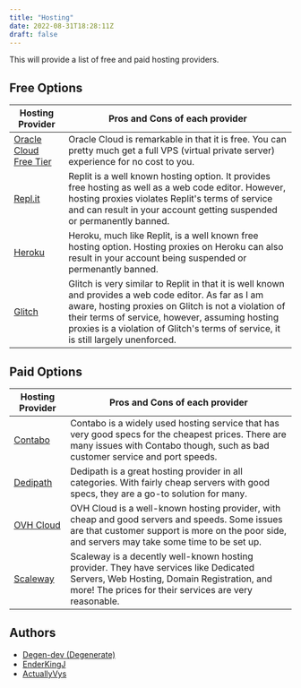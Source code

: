```yaml
---
title: "Hosting"
date: 2022-08-31T18:28:11Z
draft: false
---
```

This will provide a list of free and paid hosting providers. 

## Free Options
| Hosting Provider | Pros and Cons of each provider |
| ---------------- | ------------------------------ |
| [Oracle Cloud Free Tier](https://www.oracle.com/cloud/free) | Oracle Cloud is remarkable in that it is free. You can pretty much get a full VPS (virtual private server) experience for no cost to you. |
| [Repl.it](https://repl.it) | Replit is a well known hosting option. It provides free hosting as well as a web code editor. However, hosting proxies violates Replit's terms of service and can result in your account getting suspended or permanently banned. |
| [Heroku](https://heroku.com) | Heroku, much like Replit, is a well known free hosting option. Hosting proxies on Heroku can also result in your account being suspended or permenantly banned. |
| [Glitch](https://glitch.com) | Glitch is very similar to Replit in that it is well known and provides a web code editor. As far as I am aware, hosting proxies on Glitch is not a violation of their terms of service, however, assuming hosting proxies is a violation of Glitch's terms of service, it is still largely unenforced. |

## Paid Options
| Hosting Provider | Pros and Cons of each provider |
| ---------------- | ------------------------------ |
| [Contabo](https://contabo.com) | Contabo is a widely used hosting service that has very good specs for the cheapest prices. There are many issues with Contabo though, such as bad customer service and port speeds. |
| [Dedipath](https://dedipath.com) | Dedipath is a great hosting provider in all categories. With fairly cheap servers with good specs, they are a go-to solution for many. |
| [OVH Cloud](https://ovhcloud.com) | OVH Cloud is a well-known hosting provider, with cheap and good servers and speeds. Some issues are that customer support is more on the poor side, and servers may take some time to be set up. |
| [Scaleway](https://scaleway.com) | Scaleway is a decently well-known hosting provider. They have services like Dedicated Servers, Web Hosting, Domain Registration, and more! The prices for their services are very reasonable. |

## Authors
- [Degen-dev (Degenerate)](https://github.com/Degen-dev)
- [EnderKingJ](https://github.com/EnderKingj)
- [ActuallyVys](https://github.com/ActuallyVys)
